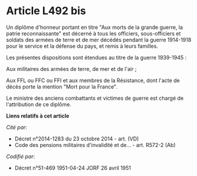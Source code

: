 # Article L492 bis

Un diplôme d'honneur portant en titre "Aux morts de la grande guerre, la patrie reconnaissante" est décerné à tous les
officiers, sous-officiers et soldats des armées de terre et de mer décédés pendant la guerre 1914-1918 pour le service et la
défense du pays, et remis à leurs familles.

Les présentes dispositions sont étendues au titre de la guerre 1939-1945 :

Aux militaires des armées de terre, de mer et de l'air ;

Aux FFL ou FFC ou FFI et aux membres de la Résistance, dont l'acte de décès porte la mention "Mort pour la France".

Le ministre des anciens combattants et victimes de guerre est chargé de l'attribution de ce diplôme.

**Liens relatifs à cet article**

_Cité par_:

  - Décret n°2014-1283 du 23 octobre 2014 - art. (VD)
  - Code des pensions militaires d'invalidité et de... - art. R572-2 (Ab)

_Codifié par_:

  - Décret n°51-469 1951-04-24 JORF 26 avril 1951
